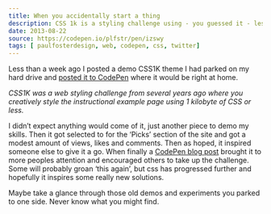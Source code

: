 ```yaml
---
title: When you accidentally start a thing
description: CSS 1k is a styling challenge using - you guessed it - less than 1k of CSS. Posting an old take on it, the users of CodePen took up the challenge.
date: 2013-08-22
source: https://codepen.io/plfstr/pen/izswy
tags: [ paulfosterdesign, web, codepen, css, twitter]
---
```

Less than a week ago I posted a demo CSS1K theme I had parked on my hard drive and [posted it to CodePen](https://codepen.io/plfstr/pen/izswy) where it would be right at home.

*CSS1K was a web styling challenge from several years ago where you creatively style the instructional example page using 1 kilobyte of CSS or less.*

I didn’t expect anything would come of it, just another piece to demo my skills. Then it got selected to for the ‘Picks’ section of the site and got a modest amount of views, likes and comments. Then as hoped, it inspired someone else to give it a go. When finally a [CodePen blog post](http://blog.codepen.io/2013/08/21/css1k/) brought it to more peoples attention and encouraged others to take up the challenge. Some will probably groan ‘this again’, but css has progressed further and hopefully it inspires some really new solutions.

Maybe take a glance through those old demos and experiments you parked to one side. Never know what you might find.